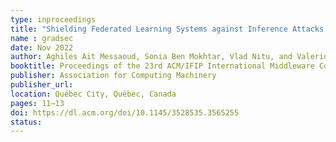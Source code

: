 ```yaml
---
type: inproceedings
title: "Shielding Federated Learning Systems against Inference Attacks with ARM TrustZone"
name : gradsec
date: Nov 2022
author: Aghiles Ait Messaoud, Sonia Ben Mokhtar, Vlad Nitu, and Valerio Schiavoni
booktitle: Proceedings of the 23rd ACM/IFIP International Middleware Conference (Middleware '22)
publisher: Association for Computing Machinery
publisher_url: 
location: Québec City, Québec, Canada
pages: 11–13
doi: https://dl.acm.org/doi/10.1145/3528535.3565255
status:
---
```

